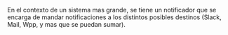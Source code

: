 En el contexto de un sistema mas grande, se tiene un notificador que 
se encarga de mandar notificaciones a los distintos posibles 
destinos (Slack, Mail, Wpp, y mas que se puedan sumar).